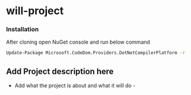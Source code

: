 # will-project

### Installation
After cloning open NuGet console and run below command

```sh
Update-Package Microsoft.CodeDom.Providers.DotNetCompilerPlatform -r
```
## Add Project description here
- Add what the project is about and what it will do -